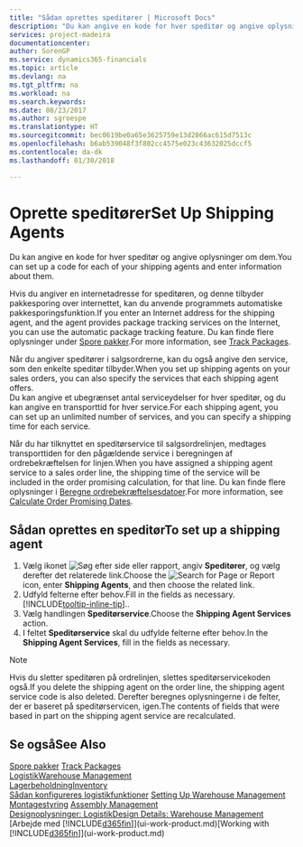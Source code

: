 ```yaml
---
title: "Sådan oprettes speditører | Microsoft Docs"
description: "Du kan angive en kode for hver speditør og angive oplysninger om dem."
services: project-madeira
documentationcenter: 
author: SorenGP
ms.service: dynamics365-financials
ms.topic: article
ms.devlang: na
ms.tgt_pltfrm: na
ms.workload: na
ms.search.keywords: 
ms.date: 08/23/2017
ms.author: sgroespe
ms.translationtype: HT
ms.sourcegitcommit: bec0619be0a65e3625759e13d2866ac615d7513c
ms.openlocfilehash: b6ab539048f3f802cc4575e023c43632025dccf5
ms.contentlocale: da-dk
ms.lasthandoff: 01/30/2018

---
```

# <a name="set-up-shipping-agents"></a><span data-ttu-id="e6bd4-103">Oprette speditører</span><span class="sxs-lookup"><span data-stu-id="e6bd4-103">Set Up Shipping Agents</span></span>
<span data-ttu-id="e6bd4-104">Du kan angive en kode for hver speditør og angive oplysninger om dem.</span><span class="sxs-lookup"><span data-stu-id="e6bd4-104">You can set up a code for each of your shipping agents and enter information about them.</span></span>  

<span data-ttu-id="e6bd4-105">Hvis du angiver en internetadresse for speditøren, og denne tilbyder pakkesporing over internettet, kan du anvende programmets automatiske pakkesporingsfunktion.</span><span class="sxs-lookup"><span data-stu-id="e6bd4-105">If you enter an Internet address for the shipping agent, and the agent provides package tracking services on the Internet, you can use the automatic package tracking feature.</span></span> <span data-ttu-id="e6bd4-106">Du kan finde flere oplysninger under [Spore pakker](sales-how-track-packages.md).</span><span class="sxs-lookup"><span data-stu-id="e6bd4-106">For more information, see [Track Packages](sales-how-track-packages.md).</span></span>

<span data-ttu-id="e6bd4-107">Når du angiver speditører i salgsordrerne, kan du også angive den service, som den enkelte speditør tilbyder.</span><span class="sxs-lookup"><span data-stu-id="e6bd4-107">When you set up shipping agents on your sales orders, you can also specify the services that each shipping agent offers.</span></span>  
<span data-ttu-id="e6bd4-108">Du kan angive et ubegrænset antal serviceydelser for hver speditør, og du kan angive en transporttid for hver service.</span><span class="sxs-lookup"><span data-stu-id="e6bd4-108">For each shipping agent, you can set up an unlimited number of services, and you can specify a shipping time for each service.</span></span>  

<span data-ttu-id="e6bd4-109">Når du har tilknyttet en speditørservice til salgsordrelinjen, medtages transporttiden for den pågældende service i beregningen af ordrebekræftelsen for linjen.</span><span class="sxs-lookup"><span data-stu-id="e6bd4-109">When you have assigned a shipping agent service to a sales order line, the shipping time of the service will be included in the order promising calculation, for that line.</span></span> <span data-ttu-id="e6bd4-110">Du kan finde flere oplysninger i [Beregne ordrebekræftelsesdatoer](sales-how-to-calculate-order-promising-dates.md).</span><span class="sxs-lookup"><span data-stu-id="e6bd4-110">For more information, see [Calculate Order Promising Dates](sales-how-to-calculate-order-promising-dates.md).</span></span>

## <a name="to-set-up-a-shipping-agent"></a><span data-ttu-id="e6bd4-111">Sådan oprettes en speditør</span><span class="sxs-lookup"><span data-stu-id="e6bd4-111">To set up a shipping agent</span></span>  
1.  <span data-ttu-id="e6bd4-112">Vælg ikonet ![Søg efter side eller rapport](media/ui-search/search_small.png "Ikonet Søg efter side eller rapport"), angiv **Speditører**, og vælg derefter det relaterede link.</span><span class="sxs-lookup"><span data-stu-id="e6bd4-112">Choose the ![Search for Page or Report](media/ui-search/search_small.png "Search for Page or Report icon") icon, enter **Shipping Agents**, and then choose the related link.</span></span>  
2.  <span data-ttu-id="e6bd4-113">Udfyld felterne efter behov.</span><span class="sxs-lookup"><span data-stu-id="e6bd4-113">Fill in the fields as necessary.</span></span> [!INCLUDE[tooltip-inline-tip](includes/tooltip-inline-tip_md.md)]<span data-ttu-id="e6bd4-114">.</span><span class="sxs-lookup"><span data-stu-id="e6bd4-114">.</span></span>  
3.  <span data-ttu-id="e6bd4-115">Vælg handlingen **Speditørservice**.</span><span class="sxs-lookup"><span data-stu-id="e6bd4-115">Choose the **Shipping Agent Services** action.</span></span>
4. <span data-ttu-id="e6bd4-116">I feltet **Speditørservice** skal du udfylde felterne efter behov.</span><span class="sxs-lookup"><span data-stu-id="e6bd4-116">In the **Shipping Agent Services**, fill in the fields as necessary.</span></span>

> [!NOTE]  
>  <span data-ttu-id="e6bd4-117">Hvis du sletter speditøren på ordrelinjen, slettes speditørservicekoden også.</span><span class="sxs-lookup"><span data-stu-id="e6bd4-117">If you delete the shipping agent on the order line, the shipping agent service code is also deleted.</span></span> <span data-ttu-id="e6bd4-118">Derefter beregnes oplysningerne i de felter, der er baseret på speditørservicen, igen.</span><span class="sxs-lookup"><span data-stu-id="e6bd4-118">The contents of fields that were based in part on the shipping agent service are recalculated.</span></span>  

## <a name="see-also"></a><span data-ttu-id="e6bd4-119">Se også</span><span class="sxs-lookup"><span data-stu-id="e6bd4-119">See Also</span></span>
<span data-ttu-id="e6bd4-120">[Spore pakker](sales-how-track-packages.md)  </span><span class="sxs-lookup"><span data-stu-id="e6bd4-120">[Track Packages](sales-how-track-packages.md)  </span></span>  
[<span data-ttu-id="e6bd4-121">Logistik</span><span class="sxs-lookup"><span data-stu-id="e6bd4-121">Warehouse Management</span></span>](warehouse-manage-warehouse.md)  
[<span data-ttu-id="e6bd4-122">Lagerbeholdning</span><span class="sxs-lookup"><span data-stu-id="e6bd4-122">Inventory</span></span>](inventory-manage-inventory.md)  
<span data-ttu-id="e6bd4-123">[Sådan konfigureres logistikfunktioner](warehouse-setup-warehouse.md)   </span><span class="sxs-lookup"><span data-stu-id="e6bd4-123">[Setting Up Warehouse Management](warehouse-setup-warehouse.md)   </span></span>  
<span data-ttu-id="e6bd4-124">[Montagestyring](assembly-assemble-items.md)  </span><span class="sxs-lookup"><span data-stu-id="e6bd4-124">[Assembly Management](assembly-assemble-items.md)  </span></span>  
[<span data-ttu-id="e6bd4-125">Designoplysninger: Logistik</span><span class="sxs-lookup"><span data-stu-id="e6bd4-125">Design Details: Warehouse Management</span></span>](design-details-warehouse-management.md)  
<span data-ttu-id="e6bd4-126">[Arbejde med [!INCLUDE[d365fin](includes/d365fin_md.md)]](ui-work-product.md)</span><span class="sxs-lookup"><span data-stu-id="e6bd4-126">[Working with [!INCLUDE[d365fin](includes/d365fin_md.md)]](ui-work-product.md)</span></span>  

